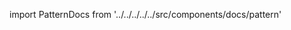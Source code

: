 
import PatternDocs from '../../../../../src/components/docs/pattern'

<PatternDocs pattern='penelope' />
